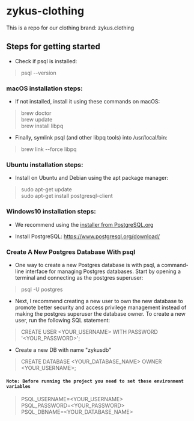 # zykus-clothing
This is a repo for our clothing brand: zykus.clothing

## Steps for getting started
- Check if psql is installed:
> psql --version
### macOS installation steps:
- If not installed, install it using these commands on macOS:
>  brew doctor <br>
>  brew update <br>
>  brew install libpq
- Finally, symlink psql (and other libpq tools) into /usr/local/bin:
> brew link --force libpq

### Ubuntu installation steps:
- Install on Ubuntu and Debian using the apt package manager:
> sudo apt-get update <br>
sudo apt-get install postgresql-client

### Windows10 installation steps:
- We recommend using the [installer from PostgreSQL.org](https://www.postgresql.org/download/windows/?ref=timescale.com)

- Install PostgreSQL: https://www.postgresql.org/download/

### Create A New Postgres Database With psql
- One way to create a new Postgres database is with psql, a command-line interface for managing Postgres databases. Start by opening a terminal and connecting as the postgres superuser:
> psql -U postgres
- Next, I recommend creating a new user to own the new database to promote better security and access privilege management instead of making the postgres superuser the database owner. To create a new user, run the following SQL statement:
> CREATE USER <YOUR_USERNAME> WITH PASSWORD '<YOUR_PASSWORD>';
- Create a new DB with name "zykusdb"
> CREATE DATABASE <YOUR_DATABASE_NAME> OWNER <YOUR_USERNAME>;


#### `Note: Before running the project you need to set these environment variables` 
> PSQL_USERNAME=<YOUR_USERNAME> <br>
> PSQL_PASSWORD=<YOUR_PASSWORD> <br>
> PSQL_DBNAME=<YOUR_DATABASE_NAME>


 